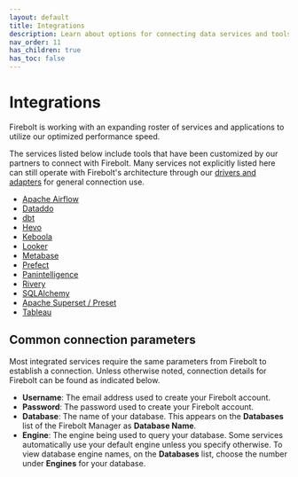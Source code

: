 ```yaml
---
layout: default
title: Integrations
description: Learn about options for connecting data services and tools to Firebolt to build your data stack.
nav_order: 11
has_children: true
has_toc: false
---
```


# Integrations

Firebolt is working with an expanding roster of services and applications to utilize our optimized performance speed.

The services listed below include tools that have been customized by our partners to connect with Firebolt. Many services not explicitly listed here can still operate with Firebolt's architecture through our [drivers and adapters](connecting-via-jdbc.md) for general connection use.

* [Apache Airflow](data-orchestration/setting-up-airflow-jdbc-to-firebolt.md)
* [Dataddo](data-integration-and-transformation/connecting-with-dataddo.md)
* [dbt](data-integration-and-transformation/connecting-with-dbt.md)
* [Hevo](data-integration-and-transformation/connecting-with-hevo.md)
* [Keboola](data-integration-and-transformation/connecting-to-keboola.md)
* [Looker](business-intelligence/connecting-to-looker.md)
* [Metabase](business-intelligence/connecting-to-metabase.md)
* [Prefect](data-orchestration/prefect.md)
* [Panintelligence](business-intelligence/connecting-to-panintelligence.md)
* [Rivery](data-integration-and-tranformation/connecting-to-rivery.md)
* [SQLAlchemy](../developing-with-firebolt/connecting-with-sqlalchemy.md)
* [Apache Superset / Preset](business-intelligence/connecting-to-apache-superset.html)
* [Tableau](business-intelligence/setting-up-tableau-desktop-jdbc-to-firebolt.md)

## Common connection parameters

Most integrated services require the same parameters from Firebolt to establish a connection. Unless otherwise noted, connection details for Firebolt can be found as indicated below.

* **Username**: The email address used to create your Firebolt account.
* **Password**: The password used to create your Firebolt account.
* **Database**: The name of your database. This appears on the **Databases** list of the Firebolt Manager as **Database Name**.
* **Engine**: The engine being used to query your database. Some services automatically use your default engine unless you specify otherwise. To view database engine names, on the **Databases** list, choose the number under **Engines** for your database.
